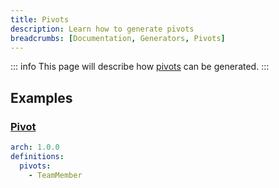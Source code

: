 ```yaml
---
title: Pivots
description: Learn how to generate pivots
breadcrumbs: [Documentation, Generators, Pivots]
---
```


::: info
This page will describe how [pivots](https://laravel.com/docs/10.x/eloquent-relationships#defining-relationships) can be generated.
:::

## Examples

### [Pivot](https://laravel.com/api/10.x/Illuminate/Database/Eloquent/Relations/Pivot.html)

```yaml
arch: 1.0.0
definitions:
  pivots:
    - TeamMember
```
